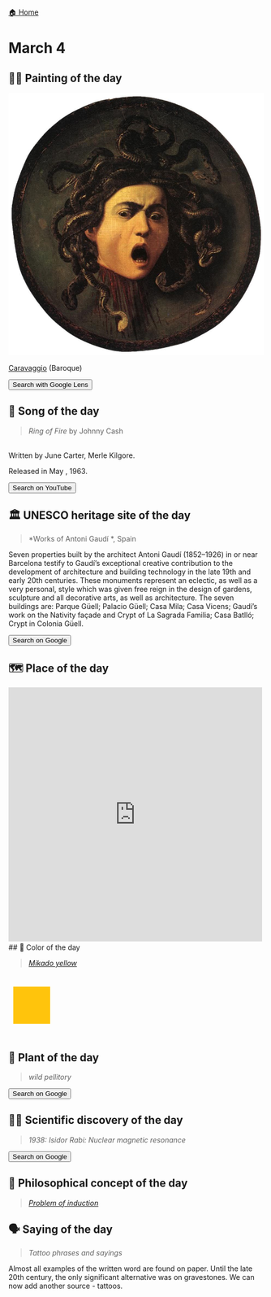 
[🏠 Home](../../index.md)

# March 4

## 🧑‍🎨 Painting of the day

<img width="600" src="../img/Caravaggio_4.jpg">

[Caravaggio](http://en.wikipedia.org/wiki/Caravaggio) (Baroque)

<button class="btn btn-success"
onclick=" window.open('https://lens.google.com/uploadbyurl?url=https://iretes.github.io/one-a-day/data/img/Caravaggio_4.jpg','_blank')">
Search with Google Lens
</button>

## 🎼 Song of the day

> *Ring of Fire*
by Johnny Cash

<br />Written by June Carter, Merle Kilgore.

Released in May , 1963.

<button class="btn btn-success"
onclick=" window.open('http://www.youtube.com/search?q=Ring of Fire by Johnny Cash','_blank')">
Search on YouTube
</button>

## 🏛️ UNESCO heritage site of the day

> *Works of Antoni Gaudí *, Spain

<p>Seven properties built by the architect Antoni Gaudí (1852–1926) in or near Barcelona testify to Gaudí’s exceptional creative contribution to the development of architecture and building technology in the late 19th and early 20th centuries. These monuments represent an eclectic, as well as a very personal, style which was given free reign in the design of gardens, sculpture and all decorative arts, as well as architecture. The seven buildings are: Parque Güell; Palacio Güell; Casa Mila; Casa Vicens; Gaudí’s work on the Nativity façade and Crypt of La Sagrada Familia; Casa Batlló; Crypt in Colonia Güell.</p>

<button class="btn btn-success"
onclick=" window.open('http://www.google.com/search?q=Works of Antoni Gaudí ','_blank')">
Search on Google
</button>

## 🗺️ Place of the day

<iframe
src="https://www.mapcrunch.com"
name="mapcrunch"
width="500"
height="500"
allowTransparency="true"
scrolling="no"
frameborder="0"
>
</iframe>
## 🎨 Color of the day

> *[Mikado yellow](https://en.wikipedia.org/wiki/Mikado_yellow)*

<div style="color:#FFC40C; font-size: 100px;">&#9632;</div>

## 🌿 Plant of the day

> *wild pellitory*

<button class="btn btn-success"
onclick=" window.open('http://www.google.com/search?q=wild pellitory','_blank')">
Search on Google
</button>

## 🧑‍🔬 Scientific discovery of the day

> *1938: Isidor Rabi: Nuclear magnetic resonance*

<button class="btn btn-success"
onclick=" window.open('http://www.google.com/search?q=1938: Isidor Rabi: Nuclear magnetic resonance','_blank')">
Search on Google
</button>

## 💭 Philosophical concept of the day

> *[Problem of induction](https://en.wikipedia.org/wiki/Problem_of_induction)*

## 🗣️ Saying of the day

> *Tattoo phrases and sayings*

Almost all examples of the written word are found on paper. Until the late 20th century, the only significant alternative was on gravestones. We can now add another source - tattoos.
